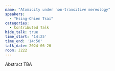 ```yaml
---
name: "Atomicity under non-transitive mereology"
speakers:
  - "Hsing-Chien Tsai"
categories:
  - Contributed Talk
hide_talk: true
time_start: '14:25'
time_end: '14:50'
talk_date: 2024-06-26
room: J222
---
```


Abstract TBA
